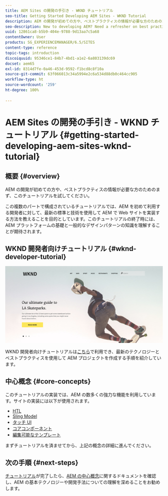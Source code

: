 ```yaml
---
title: AEM Sites の開発の手引き - WKND チュートリアル
seo-title: Getting Started Developing AEM Sites - WKND Tutorial
description: AEM の開発が初めての方や、ベストプラクティスの情報が必要な方のためのまず、このチュートリアルを試してください。この複数のパートで構成されているチュートリアルでは、AEM を初めて利用する開発者に対して、最新の標準と技術を使用して AEM で Web サイトを実装する方法を教えることを目的としています。
seo-description: New to developing AEM? Need a refresher on best practices? This is the place to start! The goal for this multi-part tutorial is to teach a developer who is new to AEM how to implement a website in AEM using the latest standards and technologies.
uuid: 12861ca8-b5b9-404e-9788-9d13aa7c5a68
contentOwner: User
products: SG_EXPERIENCEMANAGER/6.5/SITES
content-type: reference
topic-tags: introduction
discoiquuid: 95346ce1-84b7-4bd1-a1e2-6a803139dc69
docset: aem65
exl-id: 8314d7fe-0a46-453d-9592-f1bcd8c8f10a
source-git-commit: 63f066013c34a5994e2c6a534d88db0c464cc905
workflow-type: ht
source-wordcount: '259'
ht-degree: 100%

---
```


# AEM Sites の開発の手引き - WKND チュートリアル {#getting-started-developing-aem-sites-wknd-tutorial}

## 概要 {#overview}

AEM の開発が初めての方や、ベストプラクティスの情報が必要な方のためのまず、このチュートリアルを試してください。

この複数のパートで構成されているチュートリアルでは、AEM を初めて利用する開発者に対して、最新の標準と技術を使用して AEM で Web サイトを実装する方法を教えることを目的としています。このチュートリアルの終了時には、AEM プラットフォームの基礎と一般的なデザインパターンの知識を理解することが期待されます。

## WKND 開発者向けチュートリアル {#wknd-developer-tutorial}

![WKND](assets/screen_shot_2018-11-23at152453.png)

WKND 開発者向けチュートリアルは[こちら](https://experienceleague.adobe.com/docs/experience-manager-learn/getting-started-wknd-tutorial-develop/overview.html?lang=ja)で利用でき、最新のテクノロジーとベストプラクティスを使用して AEM プロジェクトを作成する手順を紹介しています。

## 中心概念 {#core-concepts}

このチュートリアルの実装では、AEM の数多くの強力な機能を利用しています。サイトの実装には以下が使用されます。

* [HTL](https://experienceleague.adobe.com/docs/experience-manager-htl/content/overview.html?lang=ja)
* [Sling Model](https://sling.apache.org/documentation/bundles/models.html)
* [タッチ UI](/help/sites-developing/touch-ui-concepts.md)
* [コアコンポーネント](https://experienceleague.adobe.com/docs/experience-manager-core-components/using/introduction.html?lang=ja)
* [編集可能なテンプレート](/help/sites-developing/page-templates-editable.md)

まずチュートリアルを済ませてから、上記の概念の詳細に進んでください。

## 次の手順 {#next-steps}

[チュートリアル](https://experienceleague.adobe.com/docs/experience-manager-learn/getting-started-wknd-tutorial-develop/overview.html?lang=ja)が完了したら、[AEM の中心概念](/help/sites-developing/the-basics.md)に関するドキュメントを確認し、AEM の基本テクノロジーや開発手法についての理解を深めることをお勧めします。
